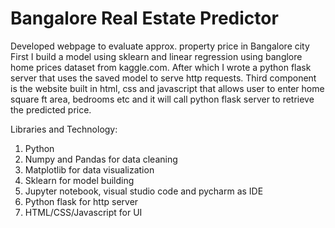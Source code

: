 # Bangalore Real Estate Predictor
Developed webpage to evaluate approx. property price in Bangalore city
First I build a model using sklearn and linear regression using banglore home prices dataset from kaggle.com. 
After which I wrote a python flask server that uses the saved model to serve http requests. 
Third component is the website built in html, css and javascript that allows user to enter home square ft area, bedrooms etc and it will call python flask server to retrieve the predicted price.

Libraries and Technology: <br>
1. Python <br>
2. Numpy and Pandas for data cleaning<br>
3. Matplotlib for data visualization<br>
4. Sklearn for model building<br>
5. Jupyter notebook, visual studio code and pycharm as IDE<br>
6. Python flask for http server<br>
7. HTML/CSS/Javascript for UI
